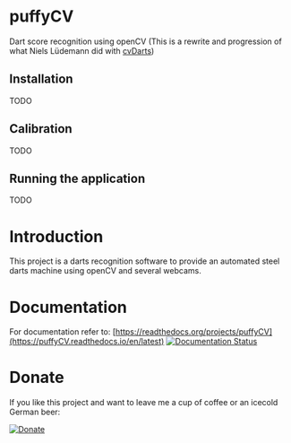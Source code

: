 # puffyCV
Dart score recognition using openCV (This is a rewrite and progression of what Niels Lüdemann did with [cvDarts](https://github.com/nluede/cvdarts))

## Installation
TODO

## Calibration
TODO

## Running the application
TODO

# Introduction
This project is a darts recognition software to provide an automated steel darts machine using openCV and several webcams.

# Documentation
For documentation refer to:
[https://readthedocs.org/projects/puffyCV](https://puffyCV.readthedocs.io/en/latest)
[![Documentation Status](https://readthedocs.org/projects/puffycv/badge/?version=latest)](https://puffycv.readthedocs.io/en/latest/?badge=latest)

# Donate
If you like this project and want to leave me a cup of coffee or an icecold German beer:

[![Donate](https://img.shields.io/badge/Donate-PayPal-green.svg)](https://www.paypal.com/cgi-bin/webscr?cmd=_s-xclick&hosted_button_id=W2KPLBLTVYK3A&source=url)
